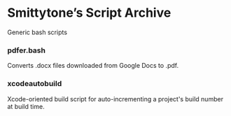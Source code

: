 # Smittytone’s Script Archive #

Generic bash scripts

### pdfer.bash ###

Converts .docx files downloaded from Google Docs to .pdf.

### xcodeautobuild ###

Xcode-oriented build script for auto-incrementing a project's build number at build time.
